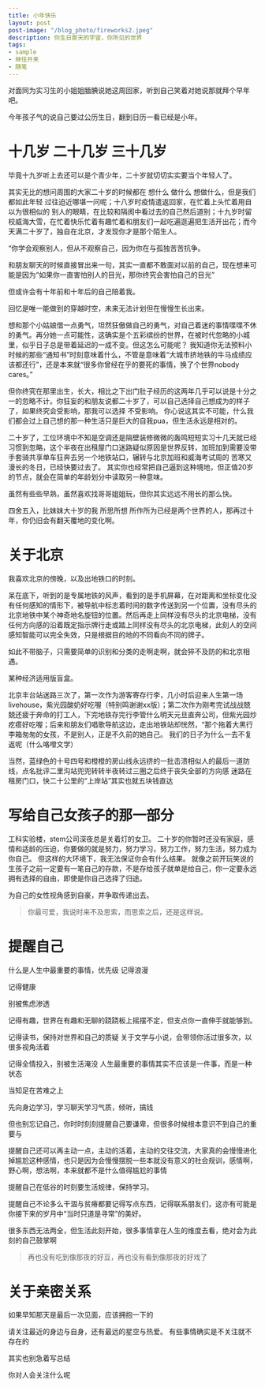 ```yaml
---
title: 小年快乐
layout: post
post-image: "/blog_photo/fireworks2.jpeg"
description: 你生日那天的宇宙，你所见的世界
tags:
- sample
- 继往开来
- 随笔
---
```




对面同为实习生的小姐姐腼腆说她这周回家，听到自己笑着对她说那就拜个早年吧。  

今年孩子气的说自己要过公历生日，翻到日历一看已经是小年。  




# 十几岁 二十几岁 三十几岁
毕竟十九岁听上去还可以是个青少年，二十岁就切切实实要当个年轻人了。  

其实无比的想问周围的大家二十岁的时候都在 想什么 做什么 想做什么，但是我们都如此年轻 过往迫近哪堪一问呢；十八岁时疫情遣返回家，在忙着上头忙着用自以为很相似的 别人的眼睛，在比较和隔阂中看过去的自己然后道别；十九岁时留校威海大雪，在忙着快乐忙着有趣忙着和朋友们一起吃遍逛遍把生活开出花；而今天满二十岁了，独自在北京，才发现你才是那个陌生人。

“你学会观察别人，但从不观察自己，因为你在与孤独苦苦抗争。

和朋友聊天的时候直接冒出来一句，其实一直都不敢面对以前的自己，现在想来可能是因为“如果你一直害怕别人的目光，那你终究会害怕自己的目光”

但或许会有十年前和十年后的自己陪着我。  
  
回忆是唯一能做到的穿越时空，未来无法计划但在慢慢生长出来。  

想和那个小姑娘借一点勇气，坦然狂傲做自己的勇气，对自己着迷的事情喋喋不休的勇气。再分她一点可能性，这确实是个五彩缤纷的世界，在被时代忽略的小城里，似乎日子总是带着延迟的一成不变。但这怎么可能呢？ 我知道你无法预料小时候的那些“通知书”时刻意味着什么，不管是意味着“大城市挤地铁的牛马成绩应该都还行”，还是本来就“很多你曾经在乎的要死的事情，换了个世界nobody cares。”

但你终究在那里出生，长大，相比之下出门肚子经历的这两年几乎可以说是十分之一的忽略不计。你狂妄的和朋友说都二十岁了，可以自己选择自己想成为的样子了，如果终究会受影响，那我可以选择 不受影响。
你心说这其实不可能，什么我们都会过上自己想的那一种生活只是巨大的自我pua，但生活永远是相对的。


二十岁了，工位环境中不知是空调还是隔壁装修微微的轰鸣短短实习十几天就已经习惯到忽略，这个半夜在出租屋门口迷路疑似原因是世界反转，加班加到需要没带手套骑共享单车狂奔去另一个地铁站口，辗转与北京加班和威海考试周的 苦寒又漫长的冬日，已经快要过去了。
其实你也经常把自己逼到这种境地，但正值20岁的节点，就会在简单的年龄划分中读取另一种意味。  


虽然有些些早熟，虽然喜欢找哥哥姐姐玩，但你其实远远不用长的那么快。

四舍五入，比妹妹大十岁的我 所思所想 所作所为已经是两个世界的人，那再过十年，你仍旧会有翻天覆地的变化啊。

# 关于北京

我喜欢北京的傍晚，以及出地铁口的时刻。 

呆在底下，听到的是专属地铁的风声，看到的是手机屏幕，在对距离和坐标变化没有任何感知的情形下，被导航中标志着时间的数字传送到另一个位置，没有尽头的北京地铁中某个神奇地名旋钮的位置。然后再走上同样没有尽头的北京电梯，没有任何方向感的沿着既定指示牌行走或踏上同样没有尽头的北京电梯，此刻人的空间感知智能可以完全失效，只是根据目的地的不同看向不同的牌子。  

如此不带脑子，只需要简单的识别和分类的走啊走啊，就会猝不及防的和北京相遇。  

某种经济适用版盲盒。


北京丰台站迷路三次了，第一次作为游客寄存行李，几小时后迎来人生第一场livehouse，紫光园酸奶好吃喔（特别鸣谢谢xx版）；第二次作为刚考完试战战兢兢还疲于奔命的打工人，下完地铁存完行李管什么明天元旦直奔公司，但紫光园炒疙瘩好吃喔；后来和朋友们唱歌导航这边，走出地铁站却恍然，“那个拖着大黑行李箱匆匆的女孩，不是别人，正是不久前的她自己。
我们的日子为什么一去不复返呢（什么咯噔文学）

当然，蓝绿色的十号四号和橙橙的房山线永远挤的一批击溃相似人的最后一道防线，点名批评二里沟站兜兜转转半夜转过三圈之后终于丧失全部的方向感 迷路在租房门口，快二十公里的“上岸站”其实也就五块钱直达

# 写给自己女孩子的那一部分

工科实验楼，stem公司深夜总是关着灯的女卫。
二十岁的你暂时还没有家庭，感情和适龄的压迫，你要做的就是努力，努力学习，努力工作，努力生活，努力成为你自己。
但这样的大环境下，我无法保证你会有什么结果。
就像之前开玩笑说的生孩子之前一定要有一笔自己的存款，不是存给孩子就单是给自己，你一定要永远拥有选择的自由，即使是你自己选择了归途。

为自己的女性视角感到自豪，并争取传递出去。
>你最可爱，我说时来不及思索，而思索之后，还是这样说。

# 提醒自己
什么是人生中最重要的事情，优先级
记得浪漫

记得健康

别被焦虑渗透

记得有趣，世界在有趣和无聊的跷跷板上摇摆不定，但支点你一直伸手就能够到。


记得读书，保持对世界和自己的质疑
关于文学与小说，会带领你活过很多次，以很多视角活着

记得全情投入，别被生活淹没
人生最重要的事情其实不应该是一件事，而是一种状态

当知足在苦难之上

先向身边学习，学习聊天学习气质，倾听，搞钱

但也别忘记自己，你时时刻刻提醒自己要谦卑，但很多时候根本意识不到自己的重要与

提醒自己还可以再主动一点，主动的活着，主动的交往交流，大家真的会慢慢进化掉尴尬这种感情，也只是因为会慢慢摆脱一些本就没有意义的社会规训，感情啊，野心啊，想法啊，本来就都不是什么值得尴尬的事情  

提醒自己在低谷的时刻要生活规律，保持学习。

提醒自己不论多么干涸与贫瘠都要记得写点东西，记得联系朋友们，这亦有可能是你接下来的岁月中“当时只道是寻常”的美好。

很多东西无法两全，但生活此刻开始，很多事情拿在人生的维度去看，绝对会为此刻的自己鼓掌啊

>再也没有吃到像那夜的好豆，再也没有看到像那夜的好戏了

# 关于亲密关系
如果早知那天是最后一次见面，应该拥抱一下的



请关注最近的身边与自身，还有最远的星空与热爱。
有些事情确实是不关注就不存在的

其实也别急着写总结

你对人会关注什么呢
